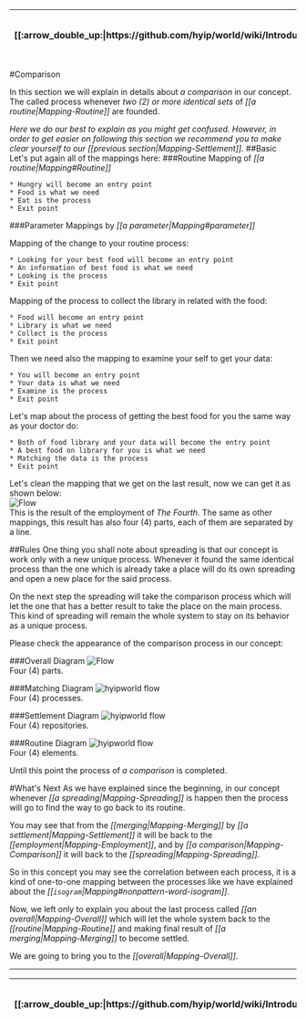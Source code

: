 <table>
  <thead>
    <tr>
      <th>[[:arrow_double_up:|https://github.com/hyip/world/wiki/Introduction]]</th>
      <th>[[:arrow_up_small:|https://github.com/hyipworld/hyipworld.github.io/wiki/Introduction]]</th>
      <th>[[:rewind:|Introduction]] [[Intro|Introduction]]</th>
      <th>[[:arrow_backward:|Mapping-Settlement]] [[Prev|Mapping-Settlement]]</th>
      <th>[[:repeat:|Mapping-Comparison]] [[Reload|Mapping-Comparison]]</th>
      <th>[[Next|Mapping-Overall]] [[:arrow_forward:|Mapping-Overall]]</th>
      <th>[[Last|maps]] [[:fast_forward:|maps]]</th>
      <th>[[:arrow_down_small:|https://github.com/hyip/rating]]</th>
      <th>[[:arrow_double_down:|https://github.com/hyip/rating/wiki/Introduction]]</th>
    </tr>
  </thead>
</table>

#Comparison

In this section we will explain in details about _a comparison_ in our concept. The called process whenever _two (2) or more identical sets_ of _[[a routine|Mapping-Routine]]_ are founded.

_Here we do our best to explain as you might get confused. However, in order to get easier on following this section we recommend you to make clear yourself to our [[previous section|Mapping-Settlement]]._
##Basic
Let's put again all of the mappings here:
###Routine
Mapping of _[[a routine|Mapping#Routine]]_
```  
* Hungry will become an entry point
* Food is what we need 
* Eat is the process
* Exit point  
```
###Parameter
Mappings by _[[a parameter|Mapping#parameter]]_  

Mapping of the change to your routine process:
```
* Looking for your best food will become an entry point
* An information of best food is what we need 
* Looking is the process
* Exit point  
```
Mapping of the process to collect the library in related with the food:
```
* Food will become an entry point
* Library is what we need 
* Collect is the process
* Exit point  
```
Then we need also the mapping to examine your self to get your data:
```
* You will become an entry point
* Your data is what we need 
* Examine is the process
* Exit point  
```
Let's map about the process of getting the best food for you the same way as your doctor do:
```
* Both of food library and your data will become the entry point
* A best food on library for you is what we need 
* Matching the data is the process
* Exit point  
```
Let's clean the mapping that we get on the last result, now we can get it as shown below:  
![Flow](https://hyipworld.github.io/images/github/doc/figure16.png)  
This is the result of the employment of _The Fourth_. The same as other mappings, this result has also four (4) parts, each of them are separated by a line.

##Rules
One thing you shall note about spreading is that our concept is work only with a new unique process. Whenever it found the same identical process than the one which is already take a place will do its own spreading and open a new place for the said process.

On the next step the spreading will take the comparison process which will let the one that has a better result to take the place on the main process. This kind of spreading will remain the whole system to stay on its behavior as a unique process.

Please check the appearance of the comparison process in our concept:

###Overall Diagram
![Flow](https://hyipworld.github.io/images/github/doc/figure16.png)  
Four (4) parts.

###Matching Diagram
![hyipworld flow](https://hyipworld.github.io/images/github/doc/figure5.png)  
Four (4) processes.  

###Settlement Diagram
![hyipworld flow](https://hyipworld.github.io/images/github/doc/figure4.png)  
Four (4) repositories.  

###Routine Diagram
![hyipworld flow](https://hyipworld.github.io/images/github/doc/figure1.png)  
Four (4) elements.  

Until this point the process of _a comparison_ is completed.

#What's Next
As we have explained since the beginning, in our concept whenever _[[a spreading|Mapping-Spreading]]_ is happen then the process will go to find the way to go back to its routine.

You may see that from the _[[merging|Mapping-Merging]]_ by _[[a settlement|Mapping-Settlement]]_ it will be back to the _[[employment|Mapping-Employment]]_, and by _[[a comparison|Mapping-Comparison]]_ it will back to the _[[spreading|Mapping-Spreading]]_.

So in this concept you may see the correlation between each process, it is a kind of one-to-one mapping between the processes like we have explained about the _[[`isogram`|Mapping#nonpattern-word-isogram]]_. 

Now, we left only to explain you about the last process called _[[an overall|Mapping-Overall]]_ which will let the whole system back to the _[[routine|Mapping-Routine]]_ and making final result of _[[a merging|Mapping-Merging]]_ to become settled.

We are going to bring you to the _[[overall|Mapping-Overall]]_.
***
<table>
  <thead>
    <tr>
      <th>[[:arrow_double_up:|https://github.com/hyip/world/wiki/Introduction]]</th>
      <th>[[:arrow_up_small:|https://github.com/hyipworld/hyipworld.github.io/wiki/Introduction]]</th>
      <th>[[:rewind:|Introduction]] [[Intro|Introduction]]</th>
      <th>[[:arrow_backward:|Mapping-Settlement]] [[Prev|Mapping-Settlement]]</th>
      <th>[[:repeat:|Mapping-Comparison]] [[Reload|Mapping-Comparison]]</th>
      <th>[[Next|Mapping-Overall]] [[:arrow_forward:|Mapping-Overall]]</th>
      <th>[[Last|maps]] [[:fast_forward:|maps]]</th>
      <th>[[:arrow_down_small:|https://github.com/hyip/rating]]</th>
      <th>[[:arrow_double_down:|https://github.com/hyip/rating/wiki/Introduction]]</th>
    </tr>
  </thead>
</table>